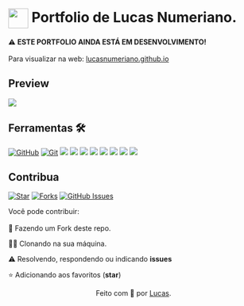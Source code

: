 <h1>
 <img align="center" width="40px" src="https://lucasnumeriano.github.io/assets/images/letter-l.svg">
 <span>Portfolio de Lucas Numeriano.</span>
</h1>

⚠️ <strong>ESTE PORTFOLIO AINDA ESTÁ EM DESENVOLVIMENTO!</strong> <br><br>
Para visualizar na web: <a href="https://lucasnumeriano.github.io">lucasnumeriano.github.io</a>

## Preview
 <img src="https://lucasnumeriano.github.io/preview.png">

## Ferramentas 🛠️
[![GitHub](https://img.shields.io/badge/GitHub-000?style=for-the-badge&logo=github&logoColor=30A3DC)](https://docs.github.com/)
[![Git](https://img.shields.io/badge/Git-000?style=for-the-badge&logo=git&logoColor=E94D5F)](https://git-scm.com/doc) 
![](https://img.shields.io/badge/HTML5-000?style=for-the-badge&logo=html5&logoColor=E94D5F)
![](https://img.shields.io/badge/CSS3-000?style=for-the-badge&logo=css3&logoColor=blue)
![](https://img.shields.io/badge/Sass-000?style=for-the-badge&logo=Sass&logoColor=pink)
![](https://img.shields.io/badge/JavaScript-000?style=for-the-badge&logo=javascript&logoColor=yellow)
![](https://img.shields.io/badge/WebPack-000?style=for-the-badge&logo=WebPack&logoColor=cyan)
![](https://img.shields.io/badge/Node.js-000?style=for-the-badge&logo=node.js&logoColor=green)
![](https://img.shields.io/badge/Figma-000?style=for-the-badge&logo=Figma&logoColor=pink)
![](https://img.shields.io/badge/-VS%20Code-000?style=for-the-badge&logo=visual-studio-code&logoColor=007ACC)


## Contribua
[![Star](https://img.shields.io/github/stars/lucasnumeriano/lucasnumeriano.github.io)](https://github.com/lucasnumeriano.github.io/stargazers)
[![Forks](https://img.shields.io/github/forks/lucasnumeriano/lucasnumeriano.github.io)](https://github.com/lucasnumeriano.github.io/forks)
[![GitHub Issues](https://img.shields.io/github/issues/lucasnumeriano/lucasnumeriano.github.io)](https://github.com/lucasnumeriano.github.io/issues)
 <br>
 
 Você pode contribuir:
<br><br>
🍴 Fazendo um Fork deste repo.

🧑‍💻 Clonando na sua máquina.
 
⚠️ Resolvendo, respondendo ou indicando **issues**

⭐ Adicionando aos favoritos (**star**) 

<div align="center">Feito com 💙 por <a href="https://github.com/lucasnumeriano">Lucas</a>.</div>
